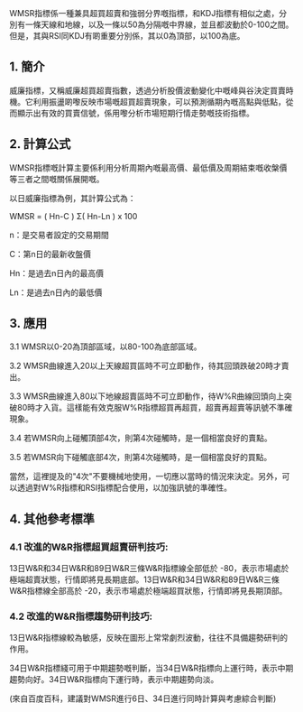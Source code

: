 
WMSR指標係一種兼具超買超賣和強弱分界嘅指標，和KDJ指標有相似之處，分別有一條天線和地線，以及一條以50為分隔嘅中界線，並且都波動於0-100之間。但是，其與RSI同KDJ有啲重要分別係，其以0為頂部，以100為底。

  

## 1. 簡介  

威廉指標，又稱威廉超買超賣指數，透過分析股價波動變化中嘅峰與谷決定買賣時機。它利用振盪啲嚟反映市場嘅超買超賣現象，可以預測循期內嘅高點與低點，從而顯示出有效的買賣信號，係用嚟分析市場短期行情走勢嘅技術指標。

  

## 2. 計算公式  

WMSR指標嘅計算主要係利用分析周期內嘅最高價、最低價及周期結束嘅收槃價等三者之間嘅關係展開嘅。

以日威廉指標為例，其計算公式為：

WMSR = ( Hn-C ) Σ( Hn-Ln ) x 100

n：是交易者設定的交易期間

C：第n日的最新收盤價

Hn：是過去n日內的最高價

Ln：是過去n日內的最低價

  

## 3. 應用  

3.1 WMSR以0-20為頂部區域，以80-100為底部區域。

3.2 WMSR曲線進入20以上天線超買區時不可立即動作，待其回頭跌破20時才賣出。

3.3 WMSR曲線進入80以下地線超賣區時不可立即動作，待W%R曲線回頭向上突破80時才入貨。這樣能有效克服W%R指標超買再超買，超賣再超賣等訊號不準確現象。

3.4 若WMSR向上碰觸頂部4次，則第4次碰觸時，是一個相當良好的賣點。

3.5 若WMSR向下碰觸底部4次，則第4次碰觸時，是一個相當良好的買點。

當然，這裡提及的"4次"不要機械地使用，一切應以當時的情況來決定。另外，可以透過對W%R指標和RSI指標配合使用，以加強訊號的準確性。

  

## 4. 其他參考標準  

### 4.1 改進的W&R指標超買超賣研判技巧:

13日W&R和34日W&R和89日W&R三條W&R指標線全部低於 -80，表示市場處於極端超賣狀態，行情即將見長期底部。13日W&R和34日W&R和89日W&R三條W&R指標線全部高於 -20，表示市場處於極端超買狀態，行情即將見長期頂部。

### 4.2 改進的W&R指標趨勢研判技巧:

13日W&R指標線較為敏感，反映在圖形上常常劇烈波動，往往不具備趨勢研判的作用。

34日W&R指標綫可用于中期趨勢嘅判斷，当34日W&R指標向上運行時，表示中期趨勢向好。34日W&R指標向下運行時，表示中期趨勢向淡。

(來自百度百科，建議對WMSR進行6日、34日進行同時計算與考慮綜合判斷)